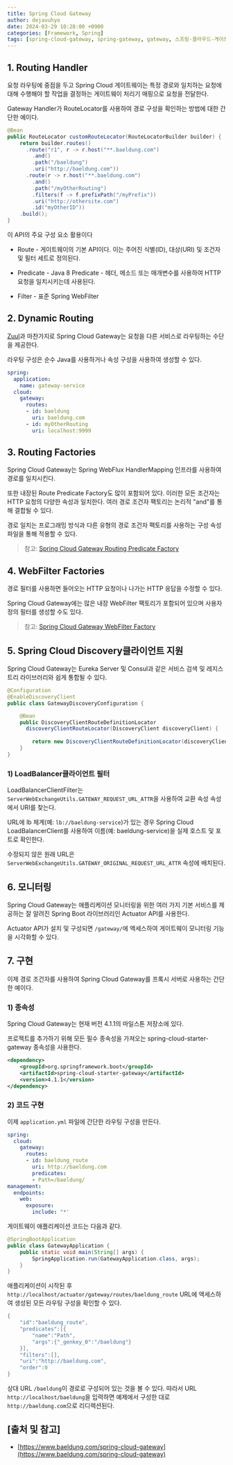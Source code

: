 ```yaml
---
title: Spring Cloud Gateway
author: dejavuhyo
date: 2024-03-29 10:28:00 +0900
categories: [Framework, Spring]
tags: [spring-cloud-gateway, spring-gateway, gateway, 스프링-클라우드-게이트웨이, 스프링-게이트웨이, 게이트웨이]
---
```


## 1. Routing Handler
요청 라우팅에 중점을 두고 Spring Cloud 게이트웨이는 특정 경로와 일치하는 요청에 대해 수행해야 할 작업을 결정하는 게이트웨이 처리기 매핑으로 요청을 전달한다.

Gateway Handler가 RouteLocator를 사용하여 경로 구성을 확인하는 방법에 대한 간단한 예이다.

```java
@Bean
public RouteLocator customRouteLocator(RouteLocatorBuilder builder) {
    return builder.routes()
      .route("r1", r -> r.host("**.baeldung.com")
        .and()
        .path("/baeldung")
        .uri("http://baeldung.com"))
      .route(r -> r.host("**.baeldung.com")
        .and()
        .path("/myOtherRouting")
        .filters(f -> f.prefixPath("/myPrefix"))
        .uri("http://othersite.com")
        .id("myOtherID"))
    .build();
}
```

이 API의 주요 구성 요소 활용이다

* Route - 게이트웨이의 기본 API이다. 이는 주어진 식별(ID), 대상(URI) 및 조건자 및 필터 세트로 정의된다.

* Predicate - Java 8 Predicate - 헤더, 메소드 또는 매개변수를 사용하여 HTTP 요청을 일치시키는데 사용된다.

* Filter - 표준 Spring WebFilter

## 2. Dynamic Routing
[Zuul](https://www.baeldung.com/spring-rest-with-zuul-proxy)과 마찬가지로 Spring Cloud Gateway는 요청을 다른 서비스로 라우팅하는 수단을 제공한다.

라우팅 구성은 순수 Java를 사용하거나 속성 구성을 사용하여 생성할 수 있다.

```yml
spring:
  application:
    name: gateway-service
  cloud:
    gateway:
      routes:
      - id: baeldung
        uri: baeldung.com
      - id: myOtherRouting
        uri: localhost:9999
```

## 3. Routing Factories
Spring Cloud Gateway는 Spring WebFlux HandlerMapping 인프라를 사용하여 경로를 일치시킨다.

또한 내장된 Route Predicate Factory도 많이 포함되어 있다. 이러한 모든 조건자는 HTTP 요청의 다양한 속성과 일치한다. 여러 경로 조건자 팩토리는 논리적 "and"를 통해 결합될 수 있다.

경로 일치는 프로그래밍 방식과 다른 유형의 경로 조건자 팩토리를 사용하는 구성 속성 파일을 통해 적용할 수 있다.

> 참고: [Spring Cloud Gateway Routing Predicate Factory](https://www.baeldung.com/spring-cloud-gateway-routing-predicate-factories)

## 4. WebFilter Factories
경로 필터를 사용하면 들어오는 HTTP 요청이나 나가는 HTTP 응답을 수정할 수 있다.

Spring Cloud Gateway에는 많은 내장 WebFilter 팩토리가 포함되어 있으며 사용자 정의 필터를 생성할 수도 있다.

> 참고: [Spring Cloud Gateway WebFilter Factory](https://www.baeldung.com/spring-cloud-gateway-webfilter-factories)

## 5. Spring Cloud Discovery클라이언트 지원
Spring Cloud Gateway는 Eureka Server 및 Consul과 같은 서비스 검색 및 레지스트리 라이브러리와 쉽게 통합될 수 있다.

```java
@Configuration
@EnableDiscoveryClient
public class GatewayDiscoveryConfiguration {

    @Bean
    public DiscoveryClientRouteDefinitionLocator 
      discoveryClientRouteLocator(DiscoveryClient discoveryClient) {
 
        return new DiscoveryClientRouteDefinitionLocator(discoveryClient);
    }
}
```

### 1) LoadBalancer클라이언트 필터
LoadBalancerClientFilter는 `ServerWebExchangeUtils.GATEWAY_REQUEST_URL_ATTR`을 사용하여 교환 속성 속성에서 URI를 찾는다.

URL에 lb 체계(예: `lb://baeldung-service`)가 있는 경우 Spring Cloud LoadBalancerClient를 사용하여 이름(예: baeldung-service)을 실제 호스트 및 포트로 확인한다.

수정되지 않은 원래 URL은 `ServerWebExchangeUtils.GATEWAY_ORIGINAL_REQUEST_URL_ATTR` 속성에 배치된다.

## 6. 모니터링
Spring Cloud Gateway는 애플리케이션 모니터링을 위한 여러 가지 기본 서비스를 제공하는 잘 알려진 Spring Boot 라이브러리인 Actuator API를 사용한다.

Actuator API가 설치 및 구성되면 `/gateway/`에 액세스하여 게이트웨이 모니터링 기능을 시각화할 수 있다.

## 7. 구현
이제 경로 조건자를 사용하여 Spring Cloud Gateway를 프록시 서버로 사용하는 간단한 예이다.

### 1) 종속성
Spring Cloud Gateway는 현재 버전 4.1.1의 마일스톤 저장소에 있다.

프로젝트를 추가하기 위해 모든 필수 종속성을 가져오는 spring-cloud-starter-gateway 종속성을 사용한다.

```xml
<dependency>
    <groupId>org.springframework.boot</groupId>
    <artifactId>spring-cloud-starter-gateway</artifactId>
    <version>4.1.1</version>
</dependency>
```

### 2) 코드 구현
이제 `application.yml` 파일에 간단한 라우팅 구성을 만든다.

```yml
spring:
  cloud:
    gateway:
      routes:
      - id: baeldung_route
        uri: http://baeldung.com
        predicates:
        - Path=/baeldung/
management:
  endpoints:
    web:
      exposure:
        include: "*'
```

게이트웨이 애플리케이션 코드는 다음과 같다.

```java
@SpringBootApplication
public class GatewayApplication {
    public static void main(String[] args) {
        SpringApplication.run(GatewayApplication.class, args);
    }
}
```

애플리케이션이 시작된 후 `http://localhost/actuator/gateway/routes/baeldung_route` URL에 액세스하여 생성된 모든 라우팅 구성을 확인할 수 있다.

```java
{
    "id":"baeldung_route",
    "predicates":[{
        "name":"Path",
        "args":{"_genkey_0":"/baeldung"}
    }],
    "filters":[],
    "uri":"http://baeldung.com",
    "order":0
}
```

상대 URL `/baeldung`이 경로로 구성되어 있는 것을 볼 수 있다. 따라서 URL `http://localhost/baeldung`을 입력하면 예제에서 구성한 대로 `http://baeldung.com`으로 리디렉션된다.

## [출처 및 참고]
* [https://www.baeldung.com/spring-cloud-gateway](https://www.baeldung.com/spring-cloud-gateway)
